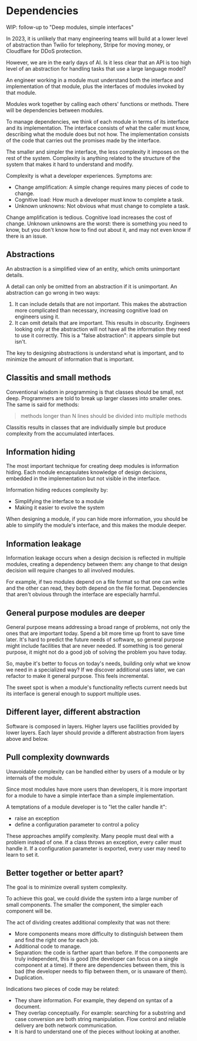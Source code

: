 # Dependencies

WIP: follow-up to "Deep modules, simple interfaces"

In 2023, it is unlikely that many engineering teams will build at a lower level
of abstraction than Twilio for telephony, Stripe for moving money, or Cloudflare
for DDoS protection.

However, we are in the early days of AI. Is it less clear that an API is too
high level of an abstraction for handling tasks that use a large language model?

An engineer working in a module must understand
both the interface and implementation of that module,
plus the interfaces of modules invoked by that module.

Modules work together by calling each others' functions or methods.
There will be dependencies between modules.

To manage dependencies, we think of each module in terms of
its interface and its implementation.
The interface consists of what the caller must know,
describing what the module does but not how.
The implementation consists of the code that
carries out the promises made by the interface.

The smaller and simpler the interface,
the less complexity it imposes on the rest of the system.
Complexity is anything related to the structure of the system
that makes it hard to understand and modify.

Complexity is what a developer experiences. Symptoms are:

- Change amplification: A simple change requires many pieces of code to change.
- Cognitive load: How much a developer must know to complete a task.
- Unknown unknowns: Not obvious what must change to complete a task.

Change amplification is tedious.
Cognitive load increases the cost of change.
Unknown unknowns are the worst:
there is something you need to know,
but you don't know how to find out about it,
and may not even know if there is an issue.

## Abstractions

An abstraction is a simplified view of an entity,
which omits unimportant details.

A detail can only be omitted from an abstraction if it is unimportant.
An abstraction can go wrong in two ways:

1. It can include details that are not important.
   This makes the abstraction more complicated than necessary,
   increasing cognitive load on engineers using it.
2. It can omit details that are important.
   This results in obscurity.
   Engineers looking only at the abstraction
   will not have all the information they need to use it correctly.
   This is a "false abstraction": it appears simple but isn't.

The key to designing abstractions is understand what is important,
and to minimize the amount of information that is important.

## Classitis and small methods

Conventional wisdom in programming is that classes should be small, not deep.
Programmers are told to break up larger classes into smaller ones.
The same is said for methods:

> methods longer than N lines should be divided into multiple methods

Classitis results in classes that are individually simple
but produce complexity from the accumulated interfaces.

## Information hiding

The most important technique for creating deep modules is information hiding.
Each module encapsulates knowledge of design decisions,
embedded in the implementation but not visible in the interface.

Information hiding reduces complexity by:

- Simplifying the interface to a module
- Making it easier to evolve the system

When designing a module,
if you can hide more information,
you should be able to simplify the module's interface,
and this makes the module deeper.

## Information leakage

Information leakage occurs when a design decision
is reflected in multiple modules,
creating a dependency between them:
any change to that design decision
will require changes to all involved modules.

For example,
if two modules depend on a file format
so that one can write and the other can read,
they both depend on the file format.
Dependencies that aren't obvious through the interface are especially harmful.

## General purpose modules are deeper

General purpose means addressing a broad range of problems,
not only the ones that are important today.
Spend a bit more time up front to save time later.
It's hard to predict the future needs of software,
so general purpose might include facilities that are never needed.
If something is too general purpose,
it might not do a good job of solving the problem you have today.

So, maybe it's better to focus on today's needs,
building only what we know we need in a specialized way?
If we discover additional uses later,
we can refactor to make it general purpose.
This feels incremental.

The sweet spot is when a module's functionality reflects current needs
but its interface is general enough to support multiple uses.

## Different layer, different abstraction

Software is composed in layers.
Higher layers use facilities provided by lower layers.
Each layer should provide a different abstraction from layers above and below.

## Pull complexity downwards

Unavoidable complexity can be handled
either by users of a module or by internals of the module.

Since most modules have more users than developers,
it is more important for a module to have a simple interface
than a simple implementation.

A temptations of a module developer is to "let the caller handle it":

- raise an exception
- define a configuration parameter to control a policy

These approaches amplify complexity.
Many people must deal with a problem instead of one.
If a class throws an exception, every caller must handle it.
If a configuration parameter is exported,
every user may need to learn to set it.

## Better together or better apart?

The goal is to minimize overall system complexity.

To achieve this goal, we could divide the system
into a large number of small components.
The smaller the component, the simpler each component will be.

The act of dividing creates additional complexity that was not there:

- More components means more difficulty to distinguish between them
  and find the right one for each job.
- Additional code to manage.
- Separation: the code is farther apart than before.
  If the components are truly independent,
  this is good (the developer can focus on a single component at a time).
  If there are dependencies between them,
  this is bad (the developer needs to flip between them, or is unaware of them).
- Duplication.

Indications two pieces of code may be related:

- They share information. For example, they depend on syntax of a document.
- They overlap conceptually. For example: searching for a substring and
  case conversion are both string manipulation. Flow control and
  reliable delivery are both network communication.
- It is hard to understand one of the pieces without looking at another.
